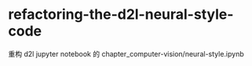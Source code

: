 # refactoring-the-d2l-neural-style-code
重构 d2l jupyter notebook 的 chapter_computer-vision/neural-style.ipynb
